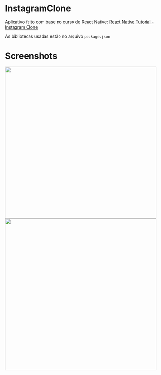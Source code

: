 # InstagramClone


Aplicativo feito com base no curso de React Native: [React Native Tutorial - Instagram Clone](https://www.youtube.com/watch?v=o7eB8wG20iw&t=3s)

As bibliotecas usadas estão no arquivo `package.json`



# Screenshots

<img src="https://user-images.githubusercontent.com/19395842/51060131-c0e59700-15d5-11e9-89c9-b772f4cae6c3.gif" height="500"> <img src="https://user-images.githubusercontent.com/19395842/51060280-68fb6000-15d6-11e9-8c3e-79a22827ab0f.gif" height="500">
